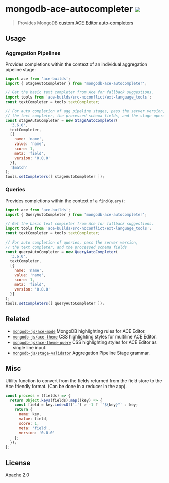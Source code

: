 # mongodb-ace-autocompleter [![][npm_img]][npm_url]

> Provides MongoDB [custom ACE Editor auto-completers](https://github.com/ajaxorg/ace/wiki/How-to-enable-Autocomplete-in-the-Ace-editor)

## Usage

### Aggregation Pipelines

Provides completions within the context of an individual aggregation pipeline stage:

```javascript
import ace from 'ace-builds';
import { StageAutoCompleter } from 'mongodb-ace-autocompleter';

// Get the basic text completer from Ace for fallback suggestions.
import tools from 'ace-builds/src-noconflict/ext-language_tools';
const textCompleter = tools.textCompleter;

// For auto completion of agg pipeline stages, pass the server version,
// the text completer, the processed schema fields, and the stage operator.
const stageAutoCompleter = new StageAutoCompleter(
  '3.6.0',
  textCompleter,
  [{
    name: 'name',
    value: 'name',
    score: 1,
    meta: 'field',
    version: '0.0.0'
  }],
  '$match'
);
tools.setCompleters([ stageAutoCompleter ]);
```

### Queries

Provides completions within the context of a `find(query)`:

```javascript
import ace from 'ace-builds';
import { QueryAutoCompleter } from 'mongodb-ace-autocompleter';

// Get the basic text completer from Ace for fallback suggestions.
import tools from 'ace-builds/src-noconflict/ext-language_tools';
const textCompleter = tools.textCompleter;

// For auto completion of queries, pass the server version,
// the text completer, and the processed schema fields
const queryAutoCompleter = new QueryAutoCompleter(
  '3.6.0',
  textCompleter,
  [{
    name: 'name',
    value: 'name',
    score: 1,
    meta: 'field',
    version: '0.0.0'
  }]
);
tools.setCompleters([ queryAutoCompleter ]);
```

## Related

- [`mongodb-js/ace-mode`](https://github.com/mongodb-js/ace-mode) MongoDB highlighting rules for ACE Editor.
- [`mongodb-js/ace-theme`](https://github.com/mongodb-js/ace-theme) CSS highlighting styles for multiline ACE Editor.
- [`mongodb-js/ace-theme-query`](https://github.com/mongodb-js/ace-theme-query) CSS highlighting styles for ACE Editor as single line input.
- [`mongodb-js/stage-validator`](https://github.com/mongodb-js/stage-validator) Aggregation Pipeline Stage grammar.

## Misc

Utility function to convert from the fields returned from the field store to the
Ace friendly format. (Can be done in a reducer in the app).

```javascript
const process = (fields) => {
  return Object.keys(fields).map((key) => {
    const field = key.indexOf('.') > -1 ? `"${key}"` : key;
    return {
      name: key,
      value: field,
      score: 1,
      meta: 'field',
      version: '0.0.0'
    };
  });
};
```

## License

Apache 2.0

[npm_img]: https://img.shields.io/npm/v/mongodb-ace-autocompleter.svg?style=flat-square
[npm_url]: https://www.npmjs.org/package/mongodb-ace-autocompleter
